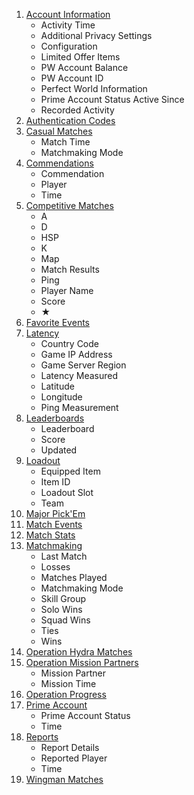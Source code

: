 1. [Account Information](https://steamcommunity.com/my/gcpd/730?tab=accountmain)
    * Activity Time
    * Additional Privacy Settings
    * Configuration
    * Limited Offer Items
    * PW Account Balance
    * PW Account ID
    * Perfect World Information
    * Prime Account Status Active Since
    * Recorded Activity
2. [Authentication Codes](https://steamcommunity.com/my/gcpd/730?tab=authcodes)
3. [Casual Matches](https://steamcommunity.com/my/gcpd/730?tab=matchhistorycasual)
    * Match Time
    * Matchmaking Mode
4. [Commendations](https://steamcommunity.com/my/gcpd/730?tab=playercommends)
    * Commendation
    * Player
    * Time
5. [Competitive Matches](https://steamcommunity.com/my/gcpd/730?tab=matchhistorycompetitive)
    * A
    * D
    * HSP
    * K
    * Map
    * Match Results
    * Ping
    * Player Name
    * Score
    * ★
6. [Favorite Events](https://steamcommunity.com/my/gcpd/730?tab=eventschedulefavorites)
7. [Latency](https://steamcommunity.com/my/gcpd/730?tab=latency)
    * Country Code
    * Game IP Address
    * Game Server Region
    * Latency Measured
    * Latitude
    * Longitude
    * Ping Measurement
8. [Leaderboards](https://steamcommunity.com/my/gcpd/730?tab=leaderboards)
    * Leaderboard
    * Score
    * Updated
9. [Loadout](https://steamcommunity.com/my/gcpd/730?tab=loadout)
    * Equipped Item
    * Item ID
    * Loadout Slot
    * Team
10. [Major Pick'Em](https://steamcommunity.com/my/gcpd/730?tab=majors)
11. [Match Events](https://steamcommunity.com/my/gcpd/730?tab=deepplayerstatsmatchevent)
12. [Match Stats](https://steamcommunity.com/my/gcpd/730?tab=deepplayerstatsmatchentry)
13. [Matchmaking](https://steamcommunity.com/my/gcpd/730?tab=matchmaking)
    * Last Match
    * Losses
    * Matches Played
    * Matchmaking Mode
    * Skill Group
    * Solo Wins
    * Squad Wins
    * Ties
    * Wins
14. [Operation Hydra Matches](https://steamcommunity.com/my/gcpd/730?tab=matchhistoryophydra)
15. [Operation Mission Partners](https://steamcommunity.com/my/gcpd/730?tab=missioncoplay)
    * Mission Partner
    * Mission Time
16. [Operation Progress](https://steamcommunity.com/my/gcpd/730?tab=operationquests)
17. [Prime Account](https://steamcommunity.com/my/gcpd/730?tab=primeaccount)
    * Prime Account Status
    * Time
18. [Reports](https://steamcommunity.com/my/gcpd/730?tab=playerreports)
    * Report Details
    * Reported Player
    * Time
19. [Wingman Matches](https://steamcommunity.com/my/gcpd/730?tab=matchhistorywingman)
